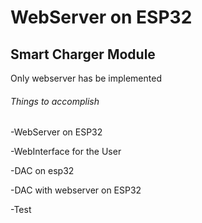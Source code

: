 # WebServer on ESP32
## Smart Charger Module
Only webserver has be implemented 
###### Things to accomplish
-WebServer on ESP32

-WebInterface for the User

-DAC on esp32

-DAC with webserver on ESP32

-Test